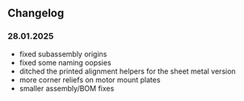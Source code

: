 ## Changelog

### 28.01.2025

- fixed subassembly origins
- fixed some naming oopsies
- ditched the printed alignment helpers for the sheet metal version
- more corner reliefs on motor mount plates
- smaller assembly/BOM fixes
